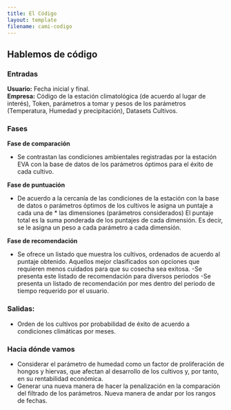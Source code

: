 ```yaml
---
title: El Código
layout: template
filename: cami-codigo
---
```


## Hablemos de código

### Entradas

**Usuario:** Fecha inicial y final.  
**Empresa:** Código de la estación climatológica (de acuerdo al lugar de interés), Token, parámetros a tomar y pesos de los parámetros (Temperatura, Humedad y precipitación), Datasets Cultivos.


### Fases

**Fase de comparación**
* Se contrastan las condiciones ambientales registradas por la estación EVA con la base de datos de los parámetros óptimos para el éxito de cada cultivo.

**Fase de puntuación**
* De acuerdo a la cercanía de las condiciones de la estación con la base de datos o parámetros óptimos de los cultivos le asigna un puntaje a cada una de * las dimensiones (parámetros considerados)
    El puntaje total es la suma ponderada de los puntajes de cada dimensión. Es decir, se le asigna un peso a cada parámetro a cada dimensión.

**Fase de recomendación**
* Se ofrece un listado que muestra los cultivos, ordenados de acuerdo al puntaje obtenido. Aquellos mejor clasificados son opciones que requieren menos cuidados para que su cosecha sea exitosa. -Se presenta este listado de recomendación para diversos periodos -Se presenta un listado de recomendación por mes dentro del periodo de tiempo requerido por el usuario.

### Salidas:

* Orden de los cultivos por probabilidad de éxito de acuerdo a condiciones climáticas por meses.


### Hacia dónde vamos

* Considerar el parámetro de humedad como un factor de proliferación de hongos y hiervas, que afectan al desarrollo de los cultivos y, por tanto, en su rentabilidad económica.
* Generar una nueva manera de hacer la penalización en la comparación del filtrado de los parámetros. Nueva manera de andar por los rangos de fechas.
